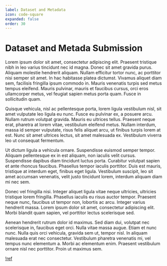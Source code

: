 ```yaml
---
label: Dataset and Metadata
icon: code-square
expanded: false
order: 30
---
```

# Dataset and Metada Submission

Lorem ipsum dolor sit amet, consectetur adipiscing elit. Praesent tristique nibh in leo varius tincidunt nec id magna. Donec sit amet gravida purus. Aliquam molestie hendrerit aliquam. Nullam efficitur tortor nunc, ac porttitor nisi semper sit amet. In hac habitasse platea dictumst. Vivamus aliquet diam sem, facilisis fringilla ipsum commodo in. Mauris venenatis turpis sed metus tempus eleifend. Mauris pulvinar, mauris et faucibus cursus, orci eros ullamcorper metus, vel feugiat sapien metus porta quam. Fusce in sollicitudin quam.

Quisque vehicula, nisl ac pellentesque porta, lorem ligula vestibulum nisl, sit amet vulputate leo ligula eu nunc. Fusce eu pulvinar ex, a posuere arcu. Nullam rutrum volutpat gravida. Mauris eu ultrices tellus. Praesent neque erat, pharetra at lorem vitae, vestibulum eleifend metus. Nullam interdum, massa id semper vulputate, risus felis aliquet arcu, ut finibus turpis lorem at est. Nunc sit amet ultrices lectus, sit amet malesuada ex. Vestibulum viverra leo ut consequat fermentum.

Ut dictum ligula a vehicula ornare. Suspendisse euismod semper tempor. Aliquam pellentesque ex in est aliquam, non iaculis velit cursus. Suspendisse dapibus diam tincidunt luctus porta. Curabitur volutpat sapien et ante rhoncus faucibus. Phasellus tempor iaculis porttitor. Duis est mauris, tristique at interdum eget, finibus eget ligula. Vestibulum suscipit, leo sit amet accumsan venenatis, velit justo tincidunt lorem, interdum aliquam diam mi nec sem.

Donec vel fringilla nisi. Integer aliquet ligula vitae neque ultricies, ultricies tristique lorem fringilla. Phasellus iaculis eu risus auctor tempor. Praesent neque nunc, faucibus ut tempor non, lobortis ac arcu. Integer varius hendrerit massa. Lorem ipsum dolor sit amet, consectetur adipiscing elit. Morbi blandit quam sapien, vel porttitor lectus scelerisque sed.

Aenean hendrerit rutrum dolor id maximus. Sed diam dui, volutpat nec scelerisque in, faucibus eget orci. Nulla vitae massa augue. Etiam et nunc nunc. Nulla quis orci vehicula, gravida sem ut, tempor nisl. In aliquam malesuada erat nec consectetur. Vestibulum pharetra venenatis mi, vel tempus nunc elementum a. Morbi ac elementum enim. Praesent vestibulum ornare nisl nec porttitor. Proin ut maximus sem.

[!ref](/submit_research_data/name.md)


